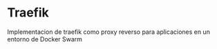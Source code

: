 Traefik
=====

Implementacion de traefik como proxy reverso para aplicaciones en un entorno de Docker Swarm
